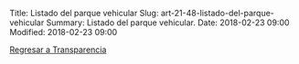 Title: Listado del parque vehicular
Slug: art-21-48-listado-del-parque-vehicular
Summary: Listado del parque vehicular.
Date: 2018-02-23 09:00
Modified: 2018-02-23 09:00


[Regresar a Transparencia]({filename}/transparencia/transparencia.md)
